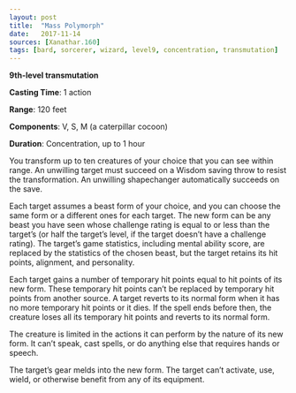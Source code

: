 ```yaml
---
layout: post
title:  "Mass Polymorph"
date:   2017-11-14
sources: [Xanathar.160]
tags: [bard, sorcerer, wizard, level9, concentration, transmutation]
---
```


**9th-level transmutation**

**Casting Time**: 1 action

**Range**: 120 feet

**Components**: V, S, M (a caterpillar cocoon)

**Duration**: Concentration, up to 1 hour

You transform up to ten creatures of your choice that you can see within range. An unwilling target must succeed on a Wisdom saving throw to resist the transformation. An unwilling shapechanger automatically succeeds on the save.

Each target assumes a beast form of your choice, and you can choose the same form or a different ones for each target. The new form can be any beast you have seen whose challenge rating is equal to or less than the target’s (or half the target’s level, if the target doesn’t have a challenge rating). The target’s game statistics, including mental ability score, are replaced by the statistics of the chosen beast, but the target retains its hit points, alignment, and personality.

Each target gains a number of temporary hit points equal to hit points of its new form. These temporary hit points can’t be replaced by temporary hit points from another source. A target reverts to its normal form when it has no more temporary hit points or it dies. If the spell ends before then, the creature loses all its temporary hit points and reverts to its normal form.

The creature is limited in the actions it can perform by the nature of its new form. It can’t speak, cast spells, or do anything else that requires hands or speech.

The target’s gear melds into the new form. The target can’t activate, use, wield, or otherwise benefit from any of its equipment.
